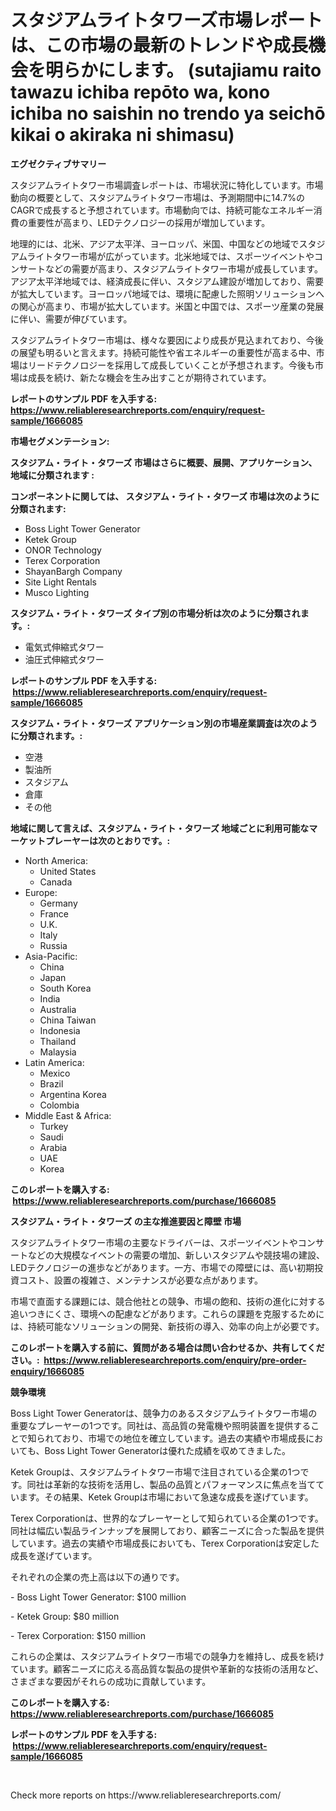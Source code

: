<p><h1>スタジアムライトタワーズ市場レポートは、この市場の最新のトレンドや成長機会を明らかにします。 (sutajiamu raito tawazu ichiba repōto wa, kono ichiba no saishin no trendo ya seichō kikai o akiraka ni shimasu)</h1></p><p><strong>エグゼクティブサマリー</strong></p>
<p><p>スタジアムライトタワー市場調査レポートは、市場状況に特化しています。市場動向の概要として、スタジアムライトタワー市場は、予測期間中に14.7%のCAGRで成長すると予想されています。市場動向では、持続可能なエネルギー消費の重要性が高まり、LEDテクノロジーの採用が増加しています。</p><p>地理的には、北米、アジア太平洋、ヨーロッパ、米国、中国などの地域でスタジアムライトタワー市場が広がっています。北米地域では、スポーツイベントやコンサートなどの需要が高まり、スタジアムライトタワー市場が成長しています。アジア太平洋地域では、経済成長に伴い、スタジアム建設が増加しており、需要が拡大しています。ヨーロッパ地域では、環境に配慮した照明ソリューションへの関心が高まり、市場が拡大しています。米国と中国では、スポーツ産業の発展に伴い、需要が伸びています。</p><p>スタジアムライトタワー市場は、様々な要因により成長が見込まれており、今後の展望も明るいと言えます。持続可能性や省エネルギーの重要性が高まる中、市場はリードテクノロジーを採用して成長していくことが予想されます。今後も市場は成長を続け、新たな機会を生み出すことが期待されています。</p></p>
<p><strong>レポートのサンプル PDF を入手する: <a href="https://www.reliableresearchreports.com/enquiry/request-sample/1666085">https://www.reliableresearchreports.com/enquiry/request-sample/1666085</a></strong></p>
<p><strong>市場セグメンテーション:</strong></p>
<p><strong> スタジアム・ライト・タワーズ 市場はさらに概要、展開、アプリケーション、地域に分類されます :</strong></p>
<p><strong>コンポーネントに関しては、 スタジアム・ライト・タワーズ 市場は次のように分類されます: &nbsp;</strong></p>
<p><ul><li>Boss Light Tower Generator</li><li>Ketek Group</li><li>ONOR Technology</li><li>Terex Corporation</li><li>ShayanBargh Company</li><li>Site Light Rentals</li><li>Musco Lighting</li></ul></p>
<p><strong> スタジアム・ライト・タワーズ タイプ別の市場分析は次のように分類されます。:</strong></p>
<p><ul><li>電気式伸縮式タワー</li><li>油圧式伸縮式タワー</li></ul></p>
<p><strong>レポートのサンプル PDF を入手する: &nbsp;<a href="https://www.reliableresearchreports.com/enquiry/request-sample/1666085">https://www.reliableresearchreports.com/enquiry/request-sample/1666085</a></strong></p>
<p><strong> スタジアム・ライト・タワーズ アプリケーション別の市場産業調査は次のように分類されます。:</strong></p>
<p><ul><li>空港</li><li>製油所</li><li>スタジアム</li><li>倉庫</li><li>その他</li></ul></p>
<p><strong>地域に関して言えば、スタジアム・ライト・タワーズ 地域ごとに利用可能なマーケットプレーヤーは次のとおりです。:</strong></p>
<p><ul>
    <li>
        North America:
        <ul>
            <li>United States</li>
            <li>Canada</li>
        </ul>
    </li>
    <li>
        Europe:
        <ul>
            <li>Germany</li>
            <li>France</li>
            <li>U.K.</li>
            <li>Italy</li>
            <li>Russia</li>
        </ul>
    </li>
    <li>
        Asia-Pacific:
        <ul>
            <li>China</li>
            <li>Japan</li>
            <li>South Korea</li>
            <li>India</li>
            <li>Australia</li>
            <li>China Taiwan</li>
            <li>Indonesia</li>
            <li>Thailand</li>
            <li>Malaysia</li>
        </ul>
    </li>
    <li>
        Latin America:
        <ul>
            <li>Mexico</li>
            <li>Brazil</li>
            <li>Argentina Korea</li>
            <li>Colombia</li>
        </ul>
    </li>
    <li>
        Middle East & Africa:
        <ul>
            <li>Turkey</li>
            <li>Saudi</li>
            <li>Arabia</li>
            <li>UAE</li>
            <li>Korea</li>
        </ul>
    </li>
    </ul></p>
<p><strong>このレポートを購入する: &nbsp;<a href="https://www.reliableresearchreports.com/purchase/1666085">https://www.reliableresearchreports.com/purchase/1666085</a></strong></p>
<p><strong>スタジアム・ライト・タワーズ の主な推進要因と障壁 市場</strong></p>
<p><p>スタジアムライトタワー市場の主要なドライバーは、スポーツイベントやコンサートなどの大規模なイベントの需要の増加、新しいスタジアムや競技場の建設、LEDテクノロジーの進歩などがあります。一方、市場での障壁には、高い初期投資コスト、設置の複雑さ、メンテナンスが必要な点があります。</p><p>市場で直面する課題には、競合他社との競争、市場の飽和、技術の進化に対する追いつきにくさ、環境への配慮などがあります。これらの課題を克服するためには、持続可能なソリューションの開発、新技術の導入、効率の向上が必要です。</p></p>
<p><strong>このレポートを購入する前に、質問がある場合は問い合わせるか、共有してください。:&nbsp; <a href="https://www.reliableresearchreports.com/enquiry/pre-order-enquiry/1666085">https://www.reliableresearchreports.com/enquiry/pre-order-enquiry/1666085</a></strong></p>
<p><strong>競争環境</strong></p>
<p><p>Boss Light Tower Generatorは、競争力のあるスタジアムライトタワー市場の重要なプレーヤーの1つです。同社は、高品質の発電機や照明装置を提供することで知られており、市場での地位を確立しています。過去の実績や市場成長においても、Boss Light Tower Generatorは優れた成績を収めてきました。</p><p>Ketek Groupは、スタジアムライトタワー市場で注目されている企業の1つです。同社は革新的な技術を活用し、製品の品質とパフォーマンスに焦点を当てています。その結果、Ketek Groupは市場において急速な成長を遂げています。</p><p>Terex Corporationは、世界的なプレーヤーとして知られている企業の1つです。同社は幅広い製品ラインナップを展開しており、顧客ニーズに合った製品を提供しています。過去の実績や市場成長においても、Terex Corporationは安定した成長を遂げています。</p><p>それぞれの企業の売上高は以下の通りです。</p><p>- Boss Light Tower Generator: $100 million</p><p>- Ketek Group: $80 million</p><p>- Terex Corporation: $150 million</p><p>これらの企業は、スタジアムライトタワー市場での競争力を維持し、成長を続けています。顧客ニーズに応える高品質な製品の提供や革新的な技術の活用など、さまざまな要因がそれらの成功に貢献しています。</p></p>
<p><strong>このレポートを購入する: &nbsp; <a href="https://www.reliableresearchreports.com/purchase/1666085">https://www.reliableresearchreports.com/purchase/1666085</a></strong></p>
<p><strong>レポートのサンプル PDF を入手する: &nbsp;<a href="https://www.reliableresearchreports.com/enquiry/request-sample/1666085">https://www.reliableresearchreports.com/enquiry/request-sample/1666085</a></strong><strong></strong></p>
<p>&nbsp;</p>
<p>Check more reports on https://www.reliableresearchreports.com/</p>